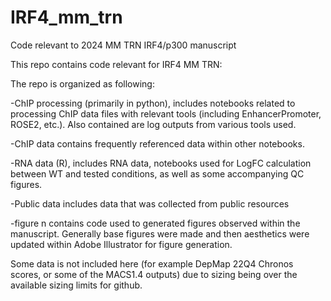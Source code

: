 # IRF4_mm_trn
Code relevant to 2024 MM TRN IRF4/p300 manuscript

This repo contains code relevant for IRF4 MM TRN: 

The repo is organized as following:

-ChIP processing (primarily in python), includes notebooks related to processing ChIP data files with relevant tools (including EnhancerPromoter, ROSE2, etc.). Also contained are log outputs from various tools used. 

-ChIP data contains frequently referenced data within other notebooks. 

-RNA data (R), includes RNA data, notebooks used for LogFC calculation between WT and tested conditions, as well as some accompanying QC figures.

-Public data includes data that was collected from public resources

-figure n contains code used to generated figures observed within the manuscript. Generally base figures were made and then aesthetics were updated within Adobe Illustrator for figure generation.

Some data is not included here (for example DepMap 22Q4 Chronos scores, or some of the MACS1.4 outputs) due to sizing being over the available sizing limits for github. 
